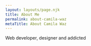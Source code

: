 ```yaml
---
layout: layouts/page.njk
title: About Me
permalink: about-camila-waz
metaTitle: About Camila Waz
---
```

Web developer, designer and addicted
